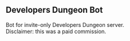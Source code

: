 ## Developers Dungeon Bot
Bot for invite-only Developers Dungeon server.<br>
Disclaimer: this was a paid commission.